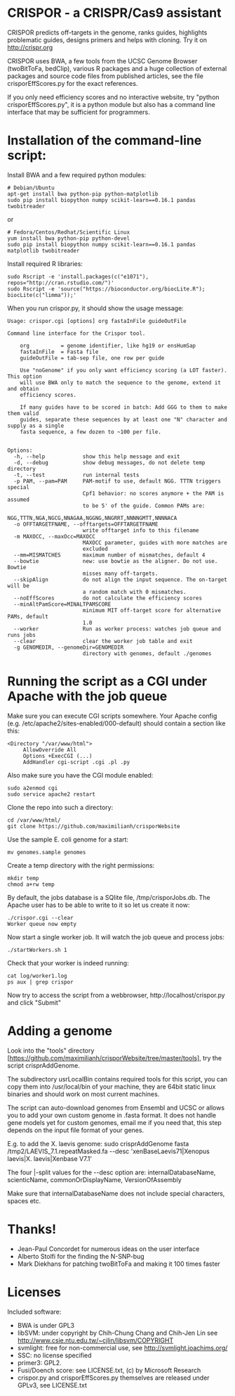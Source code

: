 # CRISPOR - a CRISPR/Cas9 assistant 

CRISPOR predicts off-targets in the genome, ranks guides, highlights
problematic guides, designs primers and helps with cloning.  Try it on
http://crispr.org

CRISPOR uses BWA, a few tools from the UCSC Genome Browser (twoBitToFa, bedClip),
various R packages and a huge collection of external packages and source code files
from published articles, see the file crisporEffScores.py for the exact references.

If you only need efficiency scores and no interactive website, try "python
crisporEffScores.py", it is a python module but also has a command line
interface that may be sufficient for programmers.

# Installation of the command-line script:

Install BWA and a few required python modules:
    
    # Debian/Ubuntu
    apt-get install bwa python-pip python-matplotlib
    sudo pip install biopython numpy scikit-learn==0.16.1 pandas twobitreader
    
or 
   
    # Fedora/Centos/Redhat/Scientific Linux
    yum install bwa python-pip python-devel
    sudo pip install biopython numpy scikit-learn==0.16.1 pandas matplotlib twobitreader
    
Install required R libraries:
   
    sudo Rscript -e 'install.packages(c("e1071"),  repos="http://cran.rstudio.com/")'
    sudo Rscript -e 'source("https://bioconductor.org/biocLite.R"); biocLite(c("limma"));'

When you run crispor.py, it should show the usage message:
```
Usage: crispor.cgi [options] org fastaInFile guideOutFile 

Command line interface for the Crispor tool.

    org          = genome identifier, like hg19 or ensHumSap
    fastaInFile  = Fasta file
    guideOutFile = tab-sep file, one row per guide

    Use "noGenome" if you only want efficiency scoring (a LOT faster). This option 
    will use BWA only to match the sequence to the genome, extend it and obtain
    efficiency scores.

    If many guides have to be scored in batch: Add GGG to them to make them valid
    guides, separate these sequences by at least one "N" character and supply as a single
    fasta sequence, a few dozen to ~100 per file.
    

Options:
  -h, --help            show this help message and exit
  -d, --debug           show debug messages, do not delete temp directory
  -t, --test            run internal tests
  -p PAM, --pam=PAM     PAM-motif to use, default NGG. TTTN triggers special
                        Cpf1 behavior: no scores anymore + the PAM is assumed
                        to be 5' of the guide. Common PAMs are:
                        NGG,TTTN,NGA,NGCG,NNAGAA,NGGNG,NNGRRT,NNNNGMTT,NNNNACA
  -o OFFTARGETFNAME, --offtargets=OFFTARGETFNAME
                        write offtarget info to this filename
  -m MAXOCC, --maxOcc=MAXOCC
                        MAXOCC parameter, guides with more matches are
                        excluded
  --mm=MISMATCHES       maximum number of mismatches, default 4
  --bowtie              new: use bowtie as the aligner. Do not use. Bowtie
                        misses many off-targets.
  --skipAlign           do not align the input sequence. The on-target will be
                        a random match with 0 mismatches.
  --noEffScores         do not calculate the efficiency scores
  --minAltPamScore=MINALTPAMSCORE
                        minimum MIT off-target score for alternative PAMs, default
                        1.0
  --worker              Run as worker process: watches job queue and runs jobs
  --clear               clear the worker job table and exit
  -g GENOMEDIR, --genomeDir=GENOMEDIR
                        directory with genomes, default ./genomes
```
    
# Running the script as a CGI under Apache with the job queue

Make sure you can execute CGI scripts somewhere. Your Apache config (e.g. /etc/apache2/sites-enabled/000-default) should contain a section like this:

    <Directory "/var/www/html">
         AllowOverride All
         Options +ExecCGI (...)
         AddHandler cgi-script .cgi .pl .py

Also make sure you have the CGI module enabled:

    sudo a2enmod cgi
    sudo service apache2 restart

Clone the repo into such a directory:

    cd /var/www/html/
    git clone https://github.com/maximilianh/crisporWebsite
    
Use the sample E. coli genome for a start:

    mv genomes.sample genomes

Create a temp directory with the right permissions:
        
    mkdir temp
    chmod a+rw temp

By default, the jobs database is a SQlite file, /tmp/crisporJobs.db. The Apache
user has to be able to write to it so let us create it now:

    ./crispor.cgi --clear
    Worker queue now empty

Now start a single worker job. It will watch the job queue and process jobs:

    ./startWorkers.sh 1

Check that your worker is indeed running:
  
    cat log/worker1.log
    ps aux | grep crispor

Now try to access the script from a webbrowser, http://localhost/crispor.py and click "Submit"

# Adding a genome

Look into the "tools" directory [https://github.com/maximilianh/crisporWebsite/tree/master/tools], try the script crisprAddGenome.

The subdirectory usrLocalBin contains required tools for this script, you can copy them into /usr/local/bin of your machine, they are 64bit static linux binaries and should work on most current machines.

The script can auto-download genomes from Ensembl and UCSC or allows you to add your own custom genome in .fasta format. It does not handle gene models yet for custom genomes, email me if you need that, this step depends on the input file format of your genes.

E.g. to add the X. laevis genome:
    sudo crisprAddGenome fasta /tmp2/LAEVIS_7.1.repeatMasked.fa --desc 'xenBaseLaevis71|Xenopus laevis|X. laevis|Xenbase V7.1'

The four |-split values for the --desc option are: internalDatabaseName, scienticName, commonOrDisplayName, VersionOfAssembly

Make sure that internalDatabaseName does not include special characters, spaces etc.

# Thanks!
* Jean-Paul Concordet for numerous ideas on the user interface
* Alberto Stolfi for the finding the N-SNP-bug
* Mark Diekhans for patching twoBitToFa and making it 100 times faster

# Licenses

Included software:

* BWA is under GPL3
* libSVM: under copyright by Chih-Chung Chang and Chih-Jen Lin see http://www.csie.ntu.edu.tw/~cjlin/libsvm/COPYRIGHT
* svmlight: free for non-commercial use, see http://svmlight.joachims.org/
* SSC: no license specified
* primer3: GPL2.
* Fusi/Doench score: see LICENSE.txt, (c) by Microsoft Research
* crispor.py and crisporEffScores.py themselves are released under GPLv3, see LICENSE.txt
